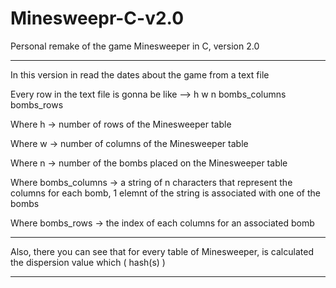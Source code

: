 # Minesweepr-C-v2.0
Personal remake of the game Minesweeper in C, version 2.0

-------------------------------------------------------------------

In this version in read the dates about the game from a text file

Every row in the text file is gonna be like  -->  h  w  n  bombs_columns  bombs_rows

Where h -> number of rows of the Minesweeper table

Where w -> number of columns of the Minesweeper table

Where n -> number of the bombs placed on the Minesweeper table

Where bombs_columns -> a string of n characters that represent the columns for each bomb, 1 elemnt of the string is associated with one of the bombs

Where bombs_rows -> the index of each columns for an associated bomb

-----------------------------------------------------------------

Also, there you can see that for every table of Minesweeper, is calculated the dispersion value which ( hash(s) )

-------------------------------------------------------------------------
